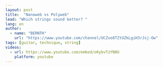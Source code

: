 ```yaml
---
layout: post
title:  "Nanoweb vs Polyweb"
lead: "Which strings sound better? "
lang: en
author:
  - name: "BERNTH"
    url: "https://www.youtube.com/channel/UCZvo8TZtUZkLgiH3rJsj-Ow"
tags: [guitar, technique, string]
videos:
  - url: https://www.youtube.com/embed/oKybvTzYN0U
    platform: youtube
---
```

